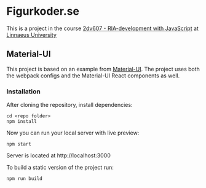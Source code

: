 # Figurkoder.se
This is a project in the course [2dv607 - RIA-development with JavaScript](https://coursepress.lnu.se/kurs/ria-utveckling-med-javascript/) at [Linnaeus University](https://coursepress.lnu.se/program/webbprogrammerare/)

## Material-UI
This project is based on an example from [Material-UI](http://callemall.github.io/material-ui/). The project uses both the webpack configs and the Material-UI React components as well.

### Installation
After cloning the repository, install dependencies:
```
cd <repo folder>
npm install
```

Now you can run your local server with live preview:
```
npm start
```
Server is located at http://localhost:3000

To build a static version of the project run:
```
npm run build
```
